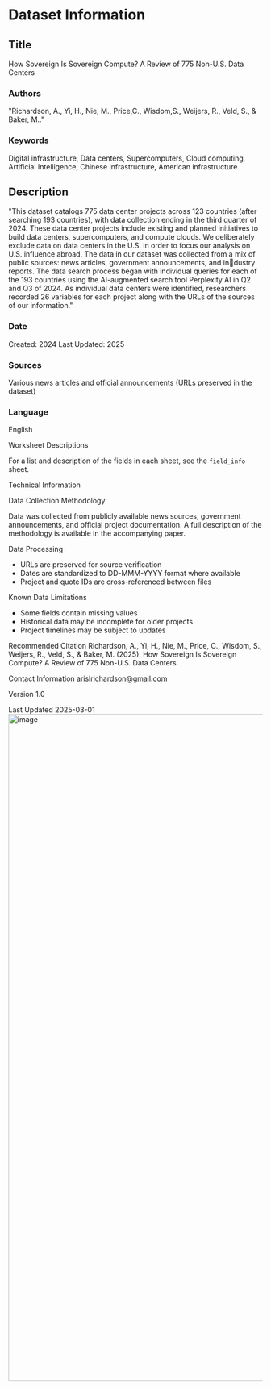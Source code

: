 # Dataset Information

## Title

How Sovereign Is Sovereign Compute? A Review of 775 Non-U.S. Data Centers

### Authors
"Richardson, A., Yi, H., Nie, M., Price,C., Wisdom,S., Weijers, R., Veld, S., & Baker, M.."

### Keywords

Digital infrastructure, Data centers, Supercomputers, Cloud computing, Artificial Intelligence, Chinese infrastructure, American infrastructure

## Description

"This dataset catalogs 775 data center projects across 123 countries (after searching 193 countries), with data collection ending in the third quarter of 2024. These data center projects include existing and planned initiatives to build data centers, supercomputers, and compute clouds. We deliberately exclude data on data centers in the U.S. in order to focus our analysis on U.S. influence abroad.
The data in our dataset was collected from a mix of public sources: news articles, government announcements, and industry reports. The data search process began with individual queries for each of the 193 countries using the AI-augmented search tool Perplexity AI in Q2 and Q3 of 2024. As individual data centers were identified, researchers recorded 26 variables for each project along with the URLs of the sources of our information."

### Date
Created: 2024
Last Updated: 2025

### Sources
Various news articles and official announcements (URLs preserved in the dataset)

### Language
English

Worksheet Descriptions

For a list and description of the fields in each sheet, see the `field_info` sheet.

Technical Information

Data Collection Methodology

Data was collected from publicly available news sources, government announcements, and official project documentation. A full description of the methodology is available in the accompanying paper. 

Data Processing
- URLs are preserved for source verification
- Dates are standardized to DD-MMM-YYYY format where available
- Project and quote IDs are cross-referenced between files

Known Data Limitations
- Some fields contain missing values
- Historical data may be incomplete for older projects
- Project timelines may be subject to updates
  
Recommended Citation
Richardson, A., Yi, H., Nie, M., Price, C., Wisdom, S., Weijers, R., Veld, S., & Baker, M. (2025). How Sovereign Is Sovereign Compute? A Review of 775 Non-U.S. Data Centers.

Contact Information
arislrichardson@gmail.com

Version
1.0

Last Updated
2025-03-01
<img width="999" height="1323" alt="image" src="https://github.com/user-attachments/assets/15d73aee-2491-45ba-9954-b36a0090b516" />
